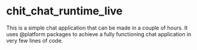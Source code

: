 # chit_chat_runtime_live

This is a simple chat application that can be made in a couple of hours. It uses @platform packages to achieve a fully functioning chat application in very few lines of code.
